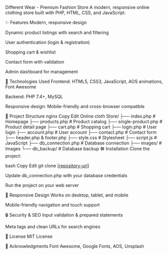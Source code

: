 Different Wear - Premium Fashion Store
A modern, responsive online clothing store built with PHP, HTML, CSS, and JavaScript.

✨ Features
Modern, responsive design

Dynamic product listings with search and filtering

User authentication (login & registration)

Shopping cart & wishlist

Contact form with validation

Admin dashboard for management

🚀 Technologies Used
Frontend: HTML5, CSS3, JavaScript, AOS animations, Font Awesome

Backend: PHP 7.4+, MySQL

Responsive design: Mobile-friendly and cross-browser compatible

📁 Project Structure
nginx
Copy
Edit
Online cloth Store/
├── index.php            # Homepage
├── products.php         # Product catalog
├── single-product.php   # Product detail page
├── cart.php             # Shopping cart
├── login.php            # User login
├── account.php          # User account
├── contact.php          # Contact form
├── header.php & footer.php
├── style.css            # Stylesheet
├── script.js            # JavaScript
├── db_connection.php    # Database connection
├── images/              # Images
└── db_backup/           # Database backup
🛠️ Installation
Clone the project:

bash
Copy
Edit
git clone [[repository-url](https://github.com/Ihsas01/Online-Cloth-Store)]


Update db_connection.php with your database credentials

Run the project on your web server

📱 Responsive Design
Works on desktop, tablet, and mobile

Mobile-friendly navigation and touch support

🔒 Security & SEO
Input validation & prepared statements

Meta tags and clean URLs for search engines

📄 License
MIT License

🙏 Acknowledgments
Font Awesome, Google Fonts, AOS, Unsplash

